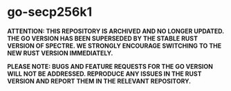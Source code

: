 # go-secp256k1

**ATTENTION: THIS REPOSITORY IS ARCHIVED AND NO LONGER UPDATED. THE GO
VERSION HAS BEEN SUPERSEDED BY THE STABLE RUST VERSION OF SPECTRE. WE
STRONGLY ENCOURAGE SWITCHING TO THE NEW RUST VERSION IMMEDIATELY.**

**PLEASE NOTE: BUGS AND FEATURE REQUESTS FOR THE GO VERSION WILL NOT BE
ADDRESSED. REPRODUCE ANY ISSUES IN THE RUST VERSION AND REPORT THEM IN
THE RELEVANT REPOSITORY.**
